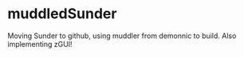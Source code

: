 # muddledSunder
Moving Sunder to github, using muddler from demonnic to build. Also implementing zGUI!
